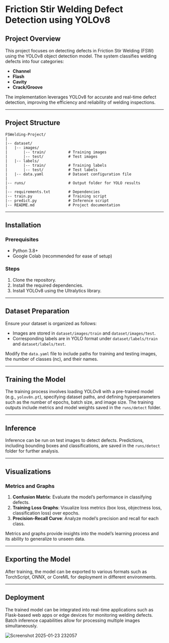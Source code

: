 # Friction Stir Welding Defect Detection using YOLOv8

## Project Overview
This project focuses on detecting defects in Friction Stir Welding (FSW) using the YOLOv8 object detection model. The system classifies welding defects into four categories:
- **Channel**
- **Flash**
- **Cavity**
- **Crack/Groove**

The implementation leverages YOLOv8 for accurate and real-time defect detection, improving the efficiency and reliability of welding inspections.

---

## Project Structure
```
FSWelding-Project/
|
|-- dataset/
|   |-- images/
|       |-- train/          # Training images
|       |-- test/           # Test images
|   |-- labels/
|       |-- train/          # Training labels
|       |-- test/           # Test labels
|   |-- data.yaml           # Dataset configuration file
|
|-- runs/                   # Output folder for YOLO results
|
|-- requirements.txt        # Dependencies
|-- train.py                # Training script
|-- predict.py              # Inference script
|-- README.md               # Project documentation
```

---

## Installation
### Prerequisites
- Python 3.8+
- Google Colab (recommended for ease of setup)

### Steps
1. Clone the repository.
2. Install the required dependencies.
3. Install YOLOv8 using the Ultralytics library.

---

## Dataset Preparation
Ensure your dataset is organized as follows:
- Images are stored in `dataset/images/train` and `dataset/images/test`.
- Corresponding labels are in YOLO format under `dataset/labels/train` and `dataset/labels/test`.

Modify the `data.yaml` file to include paths for training and testing images, the number of classes (nc), and their names.

---

## Training the Model
The training process involves loading YOLOv8 with a pre-trained model (e.g., `yolov8n.pt`), specifying dataset paths, and defining hyperparameters such as the number of epochs, batch size, and image size. The training outputs include metrics and model weights saved in the `runs/detect` folder.

---

## Inference
Inference can be run on test images to detect defects. Predictions, including bounding boxes and classifications, are saved in the `runs/detect` folder for further analysis.

---

## Visualizations
### Metrics and Graphs
1. **Confusion Matrix**: Evaluate the model’s performance in classifying defects.
2. **Training Loss Graphs**: Visualize loss metrics (box loss, objectness loss, classification loss) over epochs.
3. **Precision-Recall Curve**: Analyze model’s precision and recall for each class.

Metrics and graphs provide insights into the model’s learning process and its ability to generalize to unseen data.

---

## Exporting the Model
After training, the model can be exported to various formats such as TorchScript, ONNX, or CoreML for deployment in different environments.

---

## Deployment
The trained model can be integrated into real-time applications such as Flask-based web apps or edge devices for monitoring welding defects. Batch inference capabilities allow for processing multiple images simultaneously.

![Screenshot 2025-01-23 232057](https://github.com/user-attachments/assets/92a5f05c-e8a0-4e06-8bc5-a5e40aa82119)


